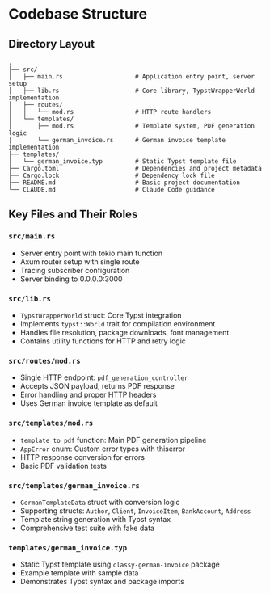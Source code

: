 # Codebase Structure

## Directory Layout
```
.
├── src/
│   ├── main.rs                    # Application entry point, server setup
│   ├── lib.rs                     # Core library, TypstWrapperWorld implementation
│   ├── routes/
│   │   └── mod.rs                 # HTTP route handlers
│   └── templates/
│       ├── mod.rs                 # Template system, PDF generation logic
│       └── german_invoice.rs      # German invoice template implementation
├── templates/
│   └── german_invoice.typ         # Static Typst template file
├── Cargo.toml                     # Dependencies and project metadata
├── Cargo.lock                     # Dependency lock file
├── README.md                      # Basic project documentation
└── CLAUDE.md                      # Claude Code guidance

```

## Key Files and Their Roles

### `src/main.rs`
- Server entry point with tokio main function
- Axum router setup with single route
- Tracing subscriber configuration
- Server binding to 0.0.0.0:3000

### `src/lib.rs`
- `TypstWrapperWorld` struct: Core Typst integration
- Implements `typst::World` trait for compilation environment
- Handles file resolution, package downloads, font management
- Contains utility functions for HTTP and retry logic

### `src/routes/mod.rs`
- Single HTTP endpoint: `pdf_generation_controller`
- Accepts JSON payload, returns PDF response
- Error handling and proper HTTP headers
- Uses German invoice template as default

### `src/templates/mod.rs`
- `template_to_pdf` function: Main PDF generation pipeline
- `AppError` enum: Custom error types with thiserror
- HTTP response conversion for errors
- Basic PDF validation tests

### `src/templates/german_invoice.rs`
- `GermanTemplateData` struct with conversion logic
- Supporting structs: `Author`, `Client`, `InvoiceItem`, `BankAccount`, `Address`
- Template string generation with Typst syntax
- Comprehensive test suite with fake data

### `templates/german_invoice.typ`
- Static Typst template using `classy-german-invoice` package
- Example template with sample data
- Demonstrates Typst syntax and package imports